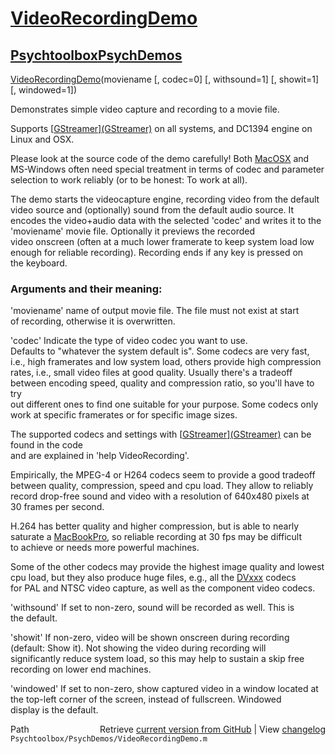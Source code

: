 # [VideoRecordingDemo](VideoRecordingDemo)
## [Psychtoolbox](Psychtoolbox)[PsychDemos](PsychDemos)

[VideoRecordingDemo](VideoRecordingDemo)(moviename [, codec=0] [, withsound=1] [, showit=1] [, windowed=1])  
  
Demonstrates simple video capture and recording to a movie file.  
  
Supports [[GStreamer](GStreamer)][(GStreamer)]((GStreamer)) on all systems, and DC1394 engine on Linux and OSX.  
  
Please look at the source code of the demo carefully! Both [MacOSX](MacOSX) and  
MS-Windows often need special treatment in terms of codec and parameter  
selection to work reliably (or to be honest: To work at all).  
  
The demo starts the videocapture engine, recording video from the default  
video source and (optionally) sound from the default audio source. It  
encodes the video+audio data with the selected 'codec' and writes it to the  
'moviename' movie file. Optionally it previews the recorded  
video onscreen (often at a much lower framerate to keep system load low  
enough for reliable recording). Recording ends if any key is pressed on  
the keyboard.  
  
### Arguments and their meaning:  
  
'moviename' name of output movie file. The file must not exist at start  
of recording, otherwise it is overwritten.  
  
'codec' Indicate the type of video codec you want to use.  
Defaults to "whatever the system default is". Some codecs are very fast,  
i.e., high framerates and low system load, others provide high compression  
rates, i.e., small video files at good quality. Usually there's a tradeoff  
between encoding speed, quality and compression ratio, so you'll have to try  
out different ones to find one suitable for your purpose. Some codecs only  
work at specific framerates or for specific image sizes.  
  
The supported codecs and settings with [[GStreamer](GStreamer)][(GStreamer)]((GStreamer)) can be found in the code  
and are explained in 'help VideoRecording'.  
  
Empirically, the MPEG-4 or H264 codecs seem to provide a good tradeoff  
between quality, compression, speed and cpu load. They allow to reliably  
record drop-free sound and video with a resolution of 640x480 pixels at  
30 frames per second.  
  
H.264 has better quality and higher compression, but is able to nearly  
saturate a [MacBookPro](MacBookPro), so reliable recording at 30 fps may be difficult  
to achieve or needs more powerful machines.  
  
Some of the other codecs may provide the highest image quality and lowest  
cpu load, but they also produce huge files, e.g., all the [DVxxx](DVxxx) codecs  
for PAL and NTSC video capture, as well as the component video codecs.  
  
'withsound' If set to non-zero, sound will be recorded as well. This is  
the default.  
  
'showit' If non-zero, video will be shown onscreen during recording  
(default: Show it). Not showing the video during recording will  
significantly reduce system load, so this may help to sustain a skip free  
recording on lower end machines.  
  
'windowed' If set to non-zero, show captured video in a window located at  
the top-left corner of the screen, instead of fullscreen. Windowed  
display is the default.  
  




<div class="code_header" style="text-align:right;">
  <span style="float:left;">Path&nbsp;&nbsp;</span> <span class="counter">Retrieve <a href=
  "https://raw.github.com/Psychtoolbox-3/Psychtoolbox-3/beta/Psychtoolbox/PsychDemos/VideoRecordingDemo.m">current version from GitHub</a> | View <a href=
  "https://github.com/Psychtoolbox-3/Psychtoolbox-3/commits/beta/Psychtoolbox/PsychDemos/VideoRecordingDemo.m">changelog</a></span>
</div>
<div class="code">
  <code>Psychtoolbox/PsychDemos/VideoRecordingDemo.m</code>
</div>

